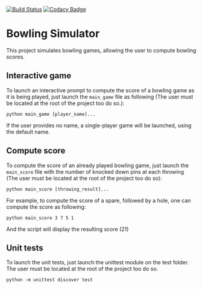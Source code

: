 [![Build Status](https://travis-ci.org/Angeall/Bowling.svg?branch=master)](https://travis-ci.org/Angeall/Bowling)
[![Codacy Badge](https://api.codacy.com/project/badge/Grade/6adf93bec91a4ce9ae80b0d61b4052c7)](https://www.codacy.com/app/angeal1105/Bowling?utm_source=github.com&amp;utm_medium=referral&amp;utm_content=Angeall/Bowling&amp;utm_campaign=Badge_Grade)

# Bowling Simulator
This project simulates bowling games, allowing the user to compute bowling scores.

## Interactive game
To launch an interactive prompt to compute the score of a bowling game as it is being played, just launch the 
`main_game` file as following (The user must be located at the root of the project too do so.):

`python main_game [player_name]...`

If the user provides no name, a single-player game will be launched, using the default name.
 
## Compute score
To compute the score of an already played bowling game, just launch the `main_score` file with the number of
knocked down pins at each throwing (The user must be located at the root of the project too do so):

`python main_score [throwing_result]...`

For example, to compute the score of a spare, followed by a hole, one can compute the score as following:

`python main_score 3 7 5 1`

And the script will display the resulting score (21)

## Unit tests
To launch the unit tests, just launch the unittest module on the test folder.
The user must be located at the root of the project too do so.

`python -m unittest discover test`
